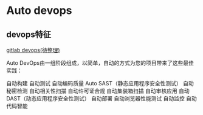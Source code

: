 # Auto devops

## devops特征

[gitlab devops(待整理)](https://docs.gitlab.com/ee/topics/autodevops/)

Auto DevOps由一组阶段组成，以简单，自动的方式为您的项目带来了这些最佳实践：

自动构建
自动测试
自动编码质量
Auto SAST（静态应用程序安全性测试）
自动秘密检测
自动相关性扫描 
自动许可证合规 
自动集装箱扫描 
自动审核应用
自动DAST（动态应用程序安全性测试） 
自动部署
自动浏览器性能测试 
自动监控
自动代码智能